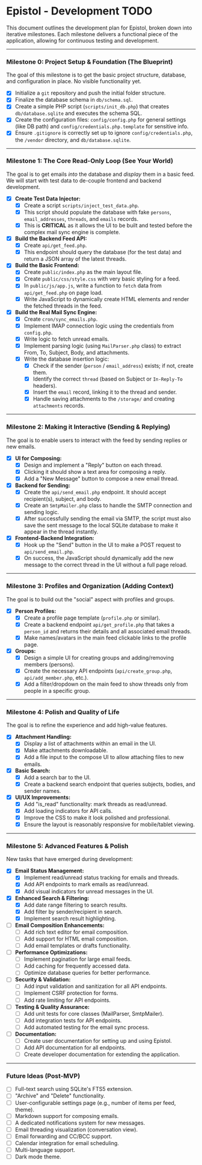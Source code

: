 # Epistol - Development TODO

This document outlines the development plan for Epistol, broken down into iterative milestones. Each milestone delivers a functional piece of the application, allowing for continuous testing and development.

---

### Milestone 0: Project Setup & Foundation (The Blueprint)

The goal of this milestone is to get the basic project structure, database, and configuration in place. No visible functionality yet.

-   [x] Initialize a `git` repository and push the initial folder structure.
-   [x] Finalize the database schema in `db/schema.sql`.
-   [x] Create a simple PHP script (`scripts/init_db.php`) that creates `db/database.sqlite` and executes the schema SQL.
-   [x] Create the configuration files: `config/config.php` for general settings (like DB path) and `config/credentials.php.template` for sensitive info.
-   [x] Ensure `.gitignore` is correctly set up to ignore `config/credentials.php`, the `/vendor` directory, and `db/database.sqlite`.

---

### Milestone 1: The Core Read-Only Loop (See Your World)

The goal is to get emails *into* the database and *display* them in a basic feed. We will start with test data to de-couple frontend and backend development.

-   [x] **Create Test Data Injector:**
    -   [x] Create a script `scripts/inject_test_data.php`.
    -   [x] This script should populate the database with fake `persons`, `email_addresses`, `threads`, and `emails` records.
    -   [x] This is **CRITICAL** as it allows the UI to be built and tested before the complex mail sync engine is complete.
-   [x] **Build the Backend Feed API:**
    -   [x] Create `api/get_feed.php`.
    -   [x] This endpoint should query the database (for the test data) and return a JSON array of the latest threads.
-   [x] **Build the Basic Frontend:**
    -   [x] Create `public/index.php` as the main layout file.
    -   [x] Create `public/css/style.css` with very basic styling for a feed.
    -   [x] In `public/js/app.js`, write a function to `fetch` data from `api/get_feed.php` on page load.
    -   [x] Write JavaScript to dynamically create HTML elements and render the fetched threads in the feed.
-   [x] **Build the Real Mail Sync Engine:**
    -   [x] Create `cron/sync_emails.php`.
    -   [x] Implement IMAP connection logic using the credentials from `config.php`.
    -   [x] Write logic to fetch unread emails.
    -   [x] Implement parsing logic (using `MailParser.php` class) to extract From, To, Subject, Body, and attachments.
    -   [x] Write the database insertion logic:
        -   [x] Check if the sender (`person` / `email_address`) exists; if not, create them.
        -   [x] Identify the correct `thread` (based on Subject or `In-Reply-To` headers).
        -   [x] Insert the `email` record, linking it to the thread and sender.
        -   [x] Handle saving attachments to the `/storage/`  and creating `attachments` records.

---

### Milestone 2: Making it Interactive (Sending & Replying)

The goal is to enable users to interact with the feed by sending replies or new emails.

-   [x] **UI for Composing:**
    -   [x] Design and implement a "Reply" button on each thread.
    -   [x] Clicking it should show a text area for composing a reply.
    -   [x] Add a "New Message" button to compose a new email thread.
-   [x] **Backend for Sending:**
    -   [x] Create the `api/send_email.php` endpoint. It should accept recipient(s), subject, and body.
    -   [x] Create an `SmtpMailer.php` class to handle the SMTP connection and sending logic.
    -   [x] After successfully sending the email via SMTP, the script must also save the sent message to the local SQLite database to make it appear in the thread instantly.
-   [x] **Frontend-Backend Integration:**
    -   [x] Hook up the "Send" button in the UI to make a POST request to `api/send_email.php`.
    -   [x] On success, the JavaScript should dynamically add the new message to the correct thread in the UI without a full page reload.

---

### Milestone 3: Profiles and Organization (Adding Context)

The goal is to build out the "social" aspect with profiles and groups.

-   [x] **Person Profiles:**
    -   [x] Create a profile page template (`profile.php` or similar).
    -   [x] Create a backend endpoint `api/get_profile.php` that takes a `person_id` and returns their details and all associated email threads.
    -   [x] Make names/avatars in the main feed clickable links to the profile page.
-   [x] **Groups:**
    -   [x] Design a simple UI for creating groups and adding/removing members (persons).
    -   [x] Create the necessary API endpoints (`api/create_group.php`, `api/add_member.php`, etc.).
    -   [x] Add a filter/dropdown on the main feed to show threads only from people in a specific group.

---

### Milestone 4: Polish and Quality of Life

The goal is to refine the experience and add high-value features.

-   [x] **Attachment Handling:**
    -   [x] Display a list of attachments within an email in the UI.
    -   [x] Make attachments downloadable.
    -   [x] Add a file input to the compose UI to allow attaching files to new emails.
-   [x] **Basic Search:**
    -   [x] Add a search bar to the UI.
    -   [x] Create a backend search endpoint that queries subjects, bodies, and sender names.
-   [x] **UI/UX Improvements:**
    -   [x] Add "is_read" functionality: mark threads as read/unread.
    -   [x] Add loading indicators for API calls.
    -   [x] Improve the CSS to make it look polished and professional.
    -   [x] Ensure the layout is reasonably responsive for mobile/tablet viewing.

---

### Milestone 5: Advanced Features & Polish

New tasks that have emerged during development:

-   [x] **Email Status Management:**
    -   [x] Implement read/unread status tracking for emails and threads.
    -   [x] Add API endpoints to mark emails as read/unread.
    -   [x] Add visual indicators for unread messages in the UI.
-   [x] **Enhanced Search & Filtering:**
    -   [x] Add date range filtering to search results.
    -   [x] Add filter by sender/recipient in search.
    -   [x] Implement search result highlighting.
-   [ ] **Email Composition Enhancements:**
    -   [ ] Add rich text editor for email composition.
    -   [ ] Add support for HTML email composition.
    -   [ ] Add email templates or drafts functionality.
-   [ ] **Performance Optimizations:**
    -   [ ] Implement pagination for large email feeds.
    -   [ ] Add caching for frequently accessed data.
    -   [ ] Optimize database queries for better performance.
-   [ ] **Security & Validation:**
    -   [ ] Add input validation and sanitization for all API endpoints.
    -   [ ] Implement CSRF protection for forms.
    -   [ ] Add rate limiting for API endpoints.
-   [ ] **Testing & Quality Assurance:**
    -   [ ] Add unit tests for core classes (MailParser, SmtpMailer).
    -   [ ] Add integration tests for API endpoints.
    -   [ ] Add automated testing for the email sync process.
-   [ ] **Documentation:**
    -   [ ] Create user documentation for setting up and using Epistol.
    -   [ ] Add API documentation for all endpoints.
    -   [ ] Create developer documentation for extending the application.

---

### Future Ideas (Post-MVP)

-   [ ] Full-text search using SQLite's FTS5 extension.
-   [ ] "Archive" and "Delete" functionality.
-   [ ] User-configurable settings page (e.g., number of items per feed, theme).
-   [ ] Markdown support for composing emails.
-   [ ] A dedicated notifications system for new messages.
-   [ ] Email threading visualization (conversation view).
-   [ ] Email forwarding and CC/BCC support.
-   [ ] Calendar integration for email scheduling.
-   [ ] Multi-language support.
-   [ ] Dark mode theme.